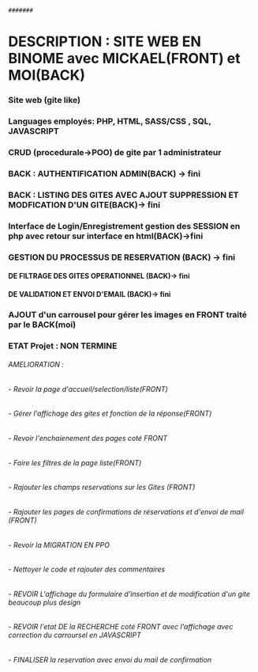                                                                                                           #######
# DESCRIPTION : SITE WEB EN BINOME avec MICKAEL(FRONT) et MOI(BACK)
### Site web (gite like) 
### Languages employés: PHP, HTML, SASS/CSS , SQL, JAVASCRIPT
### CRUD (procedurale->POO) de gite par 1 administrateur
### BACK : AUTHENTIFICATION ADMIN(BACK) -> fini
### BACK : LISTING DES GITES AVEC AJOUT SUPPRESSION ET MODFICATION D'UN GITE(BACK)-> fini
### Interface de Login/Enregistrement gestion des SESSION en php avec retour sur interface en html(BACK)->fini
### GESTION DU PROCESSUS DE RESERVATION (BACK) -> fini 
#### DE FILTRAGE DES GITES OPERATIONNEL (BACK)-> fini
#### DE VALIDATION ET ENVOI D'EMAIL (BACK)-> fini
### AJOUT d'un carrousel pour gérer les images en FRONT traité par le BACK(moi)

### ETAT Projet : NON TERMINE
###### AMELIORATION : 
###### - Revoir la page d'accueil/selection/liste(FRONT)
###### - Gérer l'affichage des gites et fonction de la réponse(FRONT)
###### - Revoir l'enchaienement des pages coté FRONT
###### - Faire les filtres de la page liste(FRONT)
###### - Rajouter les champs reservations sur les Gites (FRONT)
###### - Rajouter les pages de confirmations de réservations et d'envoi de mail (FRONT)
###### - Revoir la MIGRATION EN PPO
###### - Nettoyer le code et rajouter des commentaires
###### - REVOIR L'affichage du formulaire d'insertion et de modification d'un gite beaucoup plus design
###### - REVOIR l'etat DE la RECHERCHE coté FRONT avec l'affichage avec correction du carroursel en JAVASCRIPT
###### - FINALISER la reservation avec envoi du mail de confirmation
